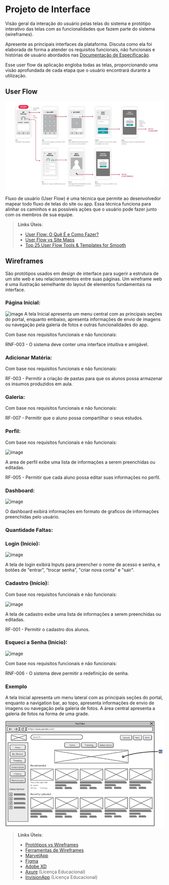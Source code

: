 
# Projeto de Interface

Visão geral da interação do usuário pelas telas do sistema e protótipo interativo das telas com as funcionalidades que fazem parte do sistema (wireframes).

 Apresente as principais interfaces da plataforma. Discuta como ela foi elaborada de forma a atender os requisitos funcionais, não funcionais e histórias de usuário abordados nas <a href="2-Especificação do Projeto.md"> Documentação de Especificação</a>.

Esse user flow da aplicação engloba todas as telas, proporcionando uma visão aprofundada de cada etapa que o usuário encontrará durante a utilização.

## User Flow

![Exemplo de UserFlow](img/userflow.jpg)

Fluxo de usuário (User Flow) é uma técnica que permite ao desenvolvedor mapear todo fluxo de telas do site ou app. Essa técnica funciona para alinhar os caminhos e as possíveis ações que o usuário pode fazer junto com os membros de sua equipe.

> **Links Úteis**:
> - [User Flow: O Quê É e Como Fazer?](https://medium.com/7bits/fluxo-de-usu%C3%A1rio-user-flow-o-que-%C3%A9-como-fazer-79d965872534)
> - [User Flow vs Site Maps](http://designr.com.br/sitemap-e-user-flow-quais-as-diferencas-e-quando-usar-cada-um/)
> - [Top 25 User Flow Tools & Templates for Smooth](https://www.mockplus.com/blog/post/user-flow-tools)


## Wireframes

São protótipos usados em design de interface para sugerir a estrutura de um site web e seu relacionamentos entre suas páginas. Um wireframe web é uma ilustração semelhante do layout de elementos fundamentais na interface.

### Página Inicial:
![image](https://github.com/ICEI-PUC-Minas-PBR-SI/pbr-si-ads-2023-2-p1-tiaw-g5-classcapture/assets/48845273/6805b242-9647-4f38-89c9-2a32abc4c14a)
A tela Inicial apresenta um menu central com as principais seções do portal, enquanto embaixo, apresenta informações de envio de imagens ou navegação pela galeria de fotos e outras funcionalidades do app.

Com base nos requisitos funcionais e não funcionais: 

RNF-003 - O sistema deve conter uma interface intuitiva e amigável.

### Adicionar Matéria:

Com base nos requisitos funcionais e não funcionais: 

RF-003 - Permitir a criação de pastas para que os alunos possa armazenar os insumos produzidos em aula.

### Galeria:
Com base nos requisitos funcionais e não funcionais:

RF-007 - Permitir que o aluno possa compartilhar o seus estudos.

### Perfil:
Com base nos requisitos funcionais e não funcionais:

![image](https://github.com/ICEI-PUC-Minas-PBR-SI/pbr-si-ads-2023-2-p1-tiaw-g5-classcapture/assets/48845273/1fef79bd-40e7-4336-bd16-ddb5fdf444af)

A area de perfil exibe uma lista de informações a serem preenchidas ou editadas.

RF-005 - Permitir que cada aluno possa editar suas informações no perfil.

### Dashboard:
![image](https://github.com/ICEI-PUC-Minas-PBR-SI/pbr-si-ads-2023-2-p1-tiaw-g5-classcapture/assets/48845273/8a893494-5ca0-46ed-bf11-d297c6c1771b)

O dashboard exibirá informações em formato de graficos de informações preenchidas pelo usuário.

### Quantidade Faltas:


### Login (Início):

![image](https://github.com/ICEI-PUC-Minas-PBR-SI/pbr-si-ads-2023-2-p1-tiaw-g5-classcapture/assets/48845273/35e47278-57aa-47f2-9491-12d1195e2bb1)

A tela de login exibirá Inputs para preencher o nome de acesso e senha, e botões de "entrar", "trocar senha", "criar nova conta" e "sair".

### Cadastro (Início):
Com base nos requisitos funcionais e não funcionais:

![image](https://github.com/ICEI-PUC-Minas-PBR-SI/pbr-si-ads-2023-2-p1-tiaw-g5-classcapture/assets/48845273/edba826e-ba5d-4513-a00b-a3e3fe7ca1bc)


A tela de cadastro exibe uma lista de informações a serem preenchidas ou editadas.

RF-001 - Permitir o cadastro dos alunos.

### Esqueci a Senha (Início):

![image](https://github.com/ICEI-PUC-Minas-PBR-SI/pbr-si-ads-2023-2-p1-tiaw-g5-classcapture/assets/48845273/117a21c7-b579-4651-96e5-96e15ba2bcdf)

Com base nos requisitos funcionais e não funcionais:

RNF-006 - O sistema deve permitir a redefinição de senha.

### Exemplo

A tela Inicial apresenta um menu lateral com as principais seções do portal, enquanto a navigation bar, ao topo, apresenta informações de envio de imagens ou navegação pela galeria de fotos. A área central apresenta a galeria de fotos na forma de uma grade.

![Exemplo de Wireframe](img/wireframe-example.png)

 
> **Links Úteis**:
> - [Protótipos vs Wireframes](https://www.nngroup.com/videos/prototypes-vs-wireframes-ux-projects/)
> - [Ferramentas de Wireframes](https://rockcontent.com/blog/wireframes/)
> - [MarvelApp](https://marvelapp.com/developers/documentation/tutorials/)
> - [Figma](https://www.figma.com/)
> - [Adobe XD](https://www.adobe.com/br/products/xd.html#scroll)
> - [Axure](https://www.axure.com/edu) (Licença Educacional)
> - [InvisionApp](https://www.invisionapp.com/) (Licença Educacional)
